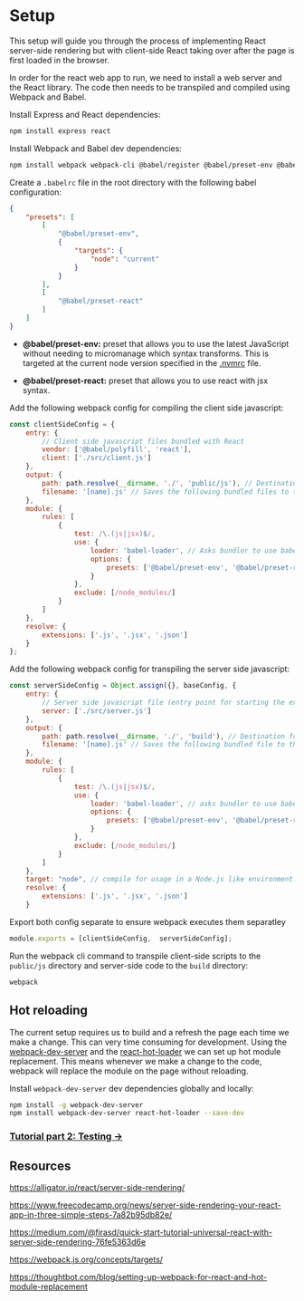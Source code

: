 # Setup

This setup will guide you through the process of implementing React server-side rendering but with client-side React taking over after the page is first loaded in the browser.

In order for the react web app to run, we need to install a web server and the React library. The code then needs to be transpiled and compiled using Webpack and Babel.

Install Express and React dependencies:
```bash
npm install express react
```

Install Webpack and Babel dev dependencies:

```bash
npm install webpack webpack-cli @babel/register @babel/preset-env @babel/preset-react --save-dev
```

Create a `.babelrc` file in the root directory with the following babel configuration:
```json
{
    "presets": [
        [
            "@babel/preset-env",
            {
                "targets": {
                    "node": "current"
                }
            }
        ],
        [
            "@babel/preset-react"
        ]
    ]
}
```

- **@babel/preset-env:** preset that allows you to use the latest JavaScript without needing to micromanage which syntax transforms. This is targeted at the current node version specified in the [.nvmrc](../../.nvmrc) file.

- **@babel/preset-react:** preset that allows you to use react with jsx syntax.


Add the following webpack config for compiling the client side javascript:
```js
const clientSideConfig = {
    entry: {
        // Client side javascript files bundled with React
        vendor: ['@babel/polyfill', 'react'],
        client: ['./src/client.js']
    },
    output: {
        path: path.resolve(__dirname, './', 'public/js'), // Destination folder for the client side bundled output is /public/js/
        filename: '[name].js' // Saves the following bundled files to the destination folder: client.js, vendor.js
    },
    module: {
        rules: [
            {
                test: /\.(js|jsx)$/,
                use: {
                    loader: 'babel-loader', // Asks bundler to use babel loader to transpile es2015 code
                    options: {
                        presets: ['@babel/preset-env', '@babel/preset-react']
                    }
                },
                exclude: [/node_modules/]
            }
        ]
    },
    resolve: {
        extensions: ['.js', '.jsx', '.json']
    }
};
```

Add the following webpack config for transpiling the server side javascript:
```js
const serverSideConfig = Object.assign({}, baseConfig, {
    entry: {
        // Server side javascript file (entry point for starting the express server)
        server: ['./src/server.js']
    },
    output: {
        path: path.resolve(__dirname, './', 'build'), // Destination for the server side bundled output is under ./build
        filename: '[name].js' // Saves the following bundled file to the destination folder
    },
    module: {
        rules: [
            {
                test: /\.(js|jsx)$/,
                use: {
                    loader: 'babel-loader', // asks bundler to use babel loader to transpile es2015 code
                    options: {
                        presets: ['@babel/preset-env', '@babel/preset-react']
                    }
                },
                exclude: [/node_modules/]
            }
        ]
    },
    target: "node", // compile for usage in a Node.js like environment.
    resolve: {
        extensions: ['.js', '.jsx', '.json']
    }
```

Export both config separate to ensure webpack executes them separatley

```js
module.exports = [clientSideConfig,  serverSideConfig];
```

Run the webpack cli command to transpile client-side scripts to the `public/js` directory and server-side code to the `build` directory:

```bash
webpack
```


## Hot reloading

The current setup requires us to build and a refresh the page each time we make a change. This can very time consuming for development. Using the [webpack-dev-server](https://webpack.js.org/configuration/dev-server/) and the [react-hot-loader](https://www.npmjs.com/package/react-hot-loader) we can set up hot module replacement. This means whenever we make a change to the code, webpack will replace the module on the page without reloading.

Install `webpack-dev-server` dev dependencies globally and locally:

```bash
npm install -g webpack-dev-server
npm install webpack-dev-server react-hot-loader --save-dev
```


### [Tutorial part 2: Testing &#8594;](./2-testing.md)


## Resources

https://alligator.io/react/server-side-rendering/

https://www.freecodecamp.org/news/server-side-rendering-your-react-app-in-three-simple-steps-7a82b95db82e/

https://medium.com/@firasd/quick-start-tutorial-universal-react-with-server-side-rendering-76fe5363d6e

https://webpack.js.org/concepts/targets/

https://thoughtbot.com/blog/setting-up-webpack-for-react-and-hot-module-replacement
